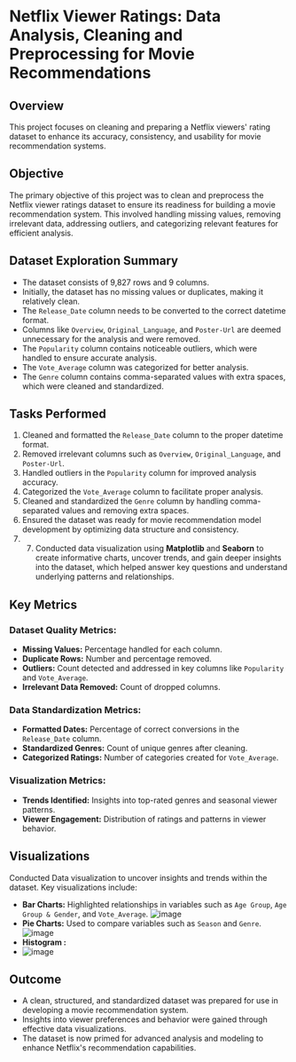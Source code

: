 # Netflix Viewer Ratings: Data Analysis, Cleaning and Preprocessing for Movie Recommendations

## Overview
This project focuses on cleaning and preparing a Netflix viewers' rating dataset to enhance its accuracy, consistency, and usability for movie recommendation systems.

## Objective
The primary objective of this project was to clean and preprocess the Netflix viewer ratings dataset to ensure its readiness for building a movie recommendation system. This involved handling missing values, removing irrelevant data, addressing outliers, and categorizing relevant features for efficient analysis.

## Dataset Exploration Summary
- The dataset consists of 9,827 rows and 9 columns.
- Initially, the dataset has no missing values or duplicates, making it relatively clean.
- The `Release_Date` column needs to be converted to the correct datetime format.
- Columns like `Overview`, `Original_Language`, and `Poster-Url` are deemed unnecessary for the analysis and were removed.
- The `Popularity` column contains noticeable outliers, which were handled to ensure accurate analysis.
- The `Vote_Average` column was categorized for better analysis.
- The `Genre` column contains comma-separated values with extra spaces, which were cleaned and standardized.

## Tasks Performed
1. Cleaned and formatted the `Release_Date` column to the proper datetime format.  
2. Removed irrelevant columns such as `Overview`, `Original_Language`, and `Poster-Url`.  
3. Handled outliers in the `Popularity` column for improved analysis accuracy.  
4. Categorized the `Vote_Average` column to facilitate proper analysis.  
5. Cleaned and standardized the `Genre` column by handling comma-separated values and removing extra spaces.  
6. Ensured the dataset was ready for movie recommendation model development by optimizing data structure and consistency.
7. 7. Conducted data visualization using **Matplotlib** and **Seaborn** to create informative charts, uncover trends, and gain deeper insights into the dataset, which helped answer key questions and understand underlying patterns and relationships.

## Key Metrics
### Dataset Quality Metrics:
- **Missing Values:** Percentage handled for each column.
- **Duplicate Rows:** Number and percentage removed.
- **Outliers:** Count detected and addressed in key columns like `Popularity` and `Vote_Average`.
- **Irrelevant Data Removed:** Count of dropped columns.

### Data Standardization Metrics:
- **Formatted Dates:** Percentage of correct conversions in the `Release_Date` column.
- **Standardized Genres:** Count of unique genres after cleaning.
- **Categorized Ratings:** Number of categories created for `Vote_Average`.

### Visualization Metrics:
- **Trends Identified:** Insights into top-rated genres and seasonal viewer patterns.
- **Viewer Engagement:** Distribution of ratings and patterns in viewer behavior.

## Visualizations
Conducted Data visualization to uncover insights and trends within the dataset. Key visualizations include:

- **Bar Charts:** Highlighted relationships in variables such as `Age Group`, `Age Group & Gender`, and `Vote_Average`.
![image](https://github.com/user-attachments/assets/68058b52-139e-44ae-ba03-822d77d8504f)
- **Pie Charts:** Used to compare variables such as `Season` and `Genre`.
![image](https://github.com/user-attachments/assets/153e305f-e440-4879-b7fa-fd184590a087)
- **Histogram :**
- ![image](https://github.com/user-attachments/assets/8d7557fb-177c-4fc6-b9fa-3591449bf0c0)
  
## Outcome
- A clean, structured, and standardized dataset was prepared for use in developing a movie recommendation system.
- Insights into viewer preferences and behavior were gained through effective data visualizations.
- The dataset is now primed for advanced analysis and modeling to enhance Netflix's recommendation capabilities.






